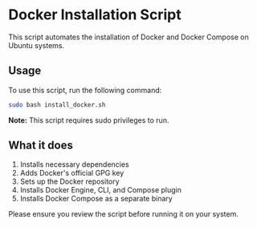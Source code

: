 # Docker Installation Script

This script automates the installation of Docker and Docker Compose on Ubuntu systems.

## Usage

To use this script, run the following command:

```bash
sudo bash install_docker.sh
```

**Note:** This script requires sudo privileges to run.

## What it does

1. Installs necessary dependencies
2. Adds Docker's official GPG key
3. Sets up the Docker repository
4. Installs Docker Engine, CLI, and Compose plugin
5. Installs Docker Compose as a separate binary

Please ensure you review the script before running it on your system.
